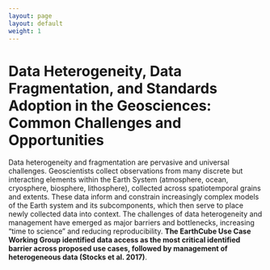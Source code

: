 ```yaml
---
layout: page
layout: default
weight: 1
---
```


# Data Heterogeneity, Data Fragmentation, and Standards Adoption in the Geosciences: Common Challenges and Opportunities

Data heterogeneity and fragmentation are pervasive and universal challenges. Geoscientists collect observations from many discrete but interacting elements within the Earth System (atmosphere, ocean, cryosphere, biosphere, lithosphere), collected across spatiotemporal grains and extents. These data inform and constrain increasingly complex models of the Earth system and its subcomponents, which then serve to place newly collected data into context. The challenges of data heterogeneity and management have emerged as major barriers and bottlenecks, increasing “time to science” and reducing reproducibility. **The EarthCube Use Case Working Group identified data access as the most critical identified barrier across proposed use cases, followed by management of heterogeneous data (Stocks et al. 2017)**.
